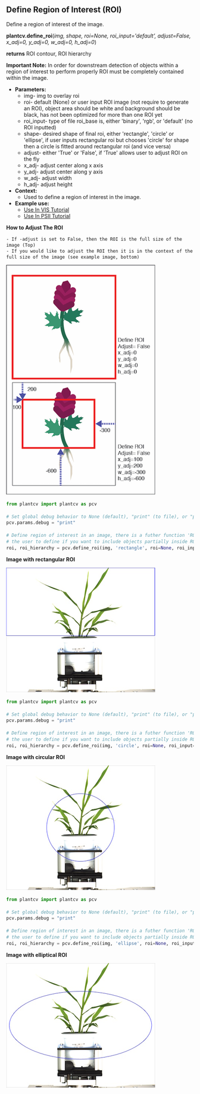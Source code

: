 ## Define Region of Interest (ROI)

Define a region of interest of the image.

**plantcv.define_roi**(*img, shape, roi=None, roi_input='default', adjust=False, x_adj=0, y_adj=0, w_adj=0, h_adj=0*)

**returns** ROI contour, ROI hierarchy

**Important Note:** In order for downstream detection of objects within a region of interest to 
perform properly ROI must be completely contained within the image.

- **Parameters:**
    - img- img to overlay roi
    - roi- default (None) or user input ROI image (not require to generate an ROI), object area should be white and background should be black, has not been optimized for more than one ROI yet
    - roi_input- type of file roi_base is, either 'binary', 'rgb', or 'default' (no ROI inputted)
    - shape- desired shape of final roi, either 'rectangle', 'circle' or 'ellipse', if  user inputs rectangular roi but chooses 'circle' for shape then a circle is fitted around rectangular roi (and vice versa)
    - adjust- either 'True' or 'False', if 'True' allows user to adjust ROI on the fly
    - x_adj- adjust center along x axis
    - y_adj- adjust center along y axis
    - w_adj- adjust width
    - h_adj- adjust height
- **Context:**
    - Used to define a region of interest in the image.
- **Example use:**
    - [Use In VIS Tutorial](vis_tutorial.md)
    - [Use In PSII Tutorial](psII_tutorial.md) 
    

**How to Adjust The ROI**      

    - If -adjust is set to False, then the ROI is the full size of the image (Top)
    - If you would like to adjust the ROI then it is in the context of the full size of the image (see example image, bottom)  
        
![Screenshot](img/documentation_images/define_roi/ROI.jpg)  


```python
from plantcv import plantcv as pcv

# Set global debug behavior to None (default), "print" (to file), or "plot" (Jupyter Notebooks or X11)
pcv.params.debug = "print"

# Define region of interest in an image, there is a futher function 'ROI Objects' that allows 
# the user to define if you want to include objects partially inside ROI or if you want to do cut objects to ROI.
roi, roi_hierarchy = pcv.define_roi(img, 'rectangle', roi=None, roi_input='default', adjust=True, x_adj=0, y_adj=0, w_adj=0, h_adj=-925)
```

**Image with rectangular ROI**

![Screenshot](img/documentation_images/define_roi/rectangle_roi.jpg)

```python
from plantcv import plantcv as pcv

# Set global debug behavior to None (default), "print" (to file), or "plot" (Jupyter Notebooks or X11)
pcv.params.debug = "print"

# Define region of interest in an image, there is a futher function 'ROI Objects' that allows 
# the user to define if you want to include objects partially inside ROI or if you want to do cut objects to ROI.
roi, roi_hierarchy = pcv.define_roi(img, 'circle', roi=None, roi_input='default', adjust=True, x_adj=0, y_adj=0, w_adj=0, h_adj=-925)
```

**Image with circular ROI**

![Screenshot](img/documentation_images/define_roi/circle_roi.jpg)

```python
from plantcv import plantcv as pcv

# Set global debug behavior to None (default), "print" (to file), or "plot" (Jupyter Notebooks or X11)
pcv.params.debug = "print"

# Define region of interest in an image, there is a futher function 'ROI Objects' that allows
# the user to define if you want to include objects partially inside ROI or if you want to do cut objects to ROI.
roi, roi_hierarchy = pcv.define_roi(img, 'ellipse', roi=None, roi_input='default',  adjust=True, x_adj=0, y_adj=0, w_adj=0, h_adj=-925)
```

**Image with elliptical ROI**

![Screenshot](img/documentation_images/define_roi/ellipse_roi.jpg)
